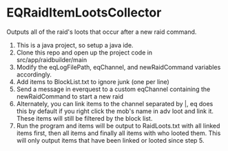 # EQRaidItemLootsCollector
Outputs all of the raid's loots that occur after a new raid command.

1. This is a java project, so setup a java ide.
2. Clone this repo and open up the project code in src/app/raidbuilder/main
3. Modify the eqLogFilePath, eqChannel, and newRaidCommand variables accordingly.
4. Add items to BlockList.txt to ignore junk (one per line)
5. Send a message in everquest to a custom eqChannel containing the newRaidCommand to start a new raid
6. Alternately, you can link items to the channel separated by |, eq does this by default if you right click the mob's name in adv loot and link it.  These items will still be filtered by the block list.
7. Run the program and items will be output to RaidLoots.txt with all linked items first, then all items and finally all items with who looted them.  This will only output items that have been linked or looted since step 5.